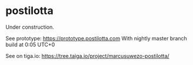 postilotta
==========

Under construction.

See prototype: https://prototype.postilotta.com
With nightly master branch build at 0:05 UTC+0

See on tiga.io: https://tree.taiga.io/project/marcusuwezo-postilotta/
